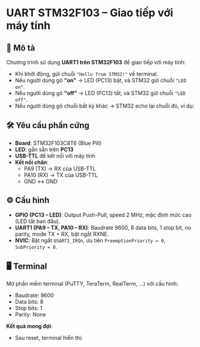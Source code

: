 # UART STM32F103 – Giao tiếp với máy tính

## 📌 Mô tả
Chương trình sử dụng **UART1 trên STM32F103** để giao tiếp với máy tính:
- Khi khởi động, gửi chuỗi `"Hello from STM32!"` về terminal.
- Nếu người dùng gõ **"on"** → LED (PC13) bật, và STM32 gửi chuỗi `"LED on"`.
- Nếu người dùng gõ **"off"** → LED (PC13) tắt, và STM32 gửi chuỗi `"LED off"`.
- Nếu người dùng gõ chuỗi bất kỳ khác → STM32 echo lại chuỗi đó, ví dụ:

## 🛠️ Yêu cầu phần cứng
- **Board**: STM32F103C8T6 (Blue Pill)
- **LED**: gắn sẵn trên **PC13**
- **USB-TTL** để kết nối với máy tính
- **Kết nối chân**:
  - PA9 (TX)  → RX của USB-TTL
  - PA10 (RX) → TX của USB-TTL
  - GND      ↔ GND

## ⚙️ Cấu hình
- **GPIO (PC13 – LED)**: Output Push-Pull, speed 2 MHz, mặc định mức cao (LED tắt ban đầu).
- **UART1 (PA9 – TX, PA10 – RX)**: Baudrate 9600, 8 data bits, 1 stop bit, no parity, mode TX + RX, bật ngắt RXNE.
- **NVIC**: Bật ngắt `USART1_IRQn`, ưu tiên `PreemptionPriority = 0`, `SubPriority = 0`.

## 🖥️ Terminal
Mở phần mềm terminal (PuTTY, TeraTerm, RealTerm, …) với cấu hình:
- Baudrate: 9600
- Data bits: 8
- Stop bits: 1
- Parity: None

**Kết quả mong đợi**:
- Sau reset, terminal hiển thị:
